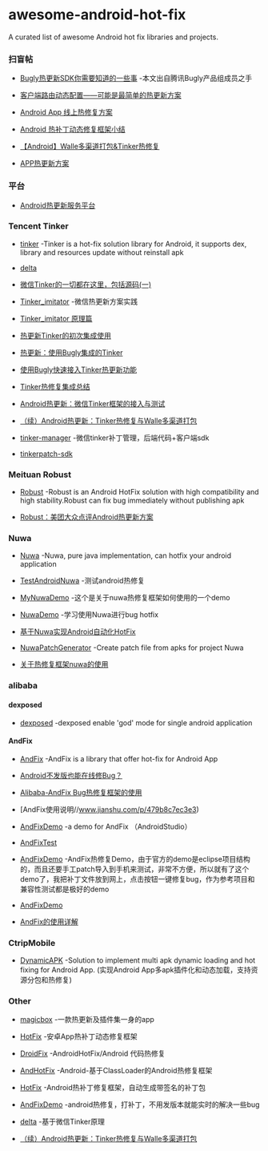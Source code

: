 # awesome-android-hot-fix
A curated list of awesome Android hot fix libraries and projects.

### 扫盲帖
- [Bugly热更新SDK你需要知道的一些事](http://www.jianshu.com/p/2d0f70e30111) -本文出自腾讯Bugly产品组成员之手

- [客户端路由动态配置——可能是最简单的热更新方案](http://www.sixwolf.net/blog/2016/12/02/%E7%83%AD%E6%9B%B4%E6%96%B0%E6%96%B9%E6%A1%88%E4%B9%8B%E8%B7%AF%E7%94%B1%E5%8A%A8%E6%80%81%E9%85%8D%E7%BD%AE/)

- [Android App 线上热修复方案](http://lirenlong.github.io/hotfix)

- [Android 热补丁动态修复框架小结](http://blog.csdn.net/lmj623565791/article/details/49883661)

- [【Android】Walle多渠道打包&Tinker热修复](http://www.jianshu.com/p/0ba717f7385f)

- [APP热更新方案](http://www.cnblogs.com/Creator/p/7007694.html)

### 平台
- [Android热更新服务平台](http://tinkerpatch.com/)

### Tencent Tinker
- [tinker](https://github.com/Tencent/tinker) -Tinker is a hot-fix solution library for Android, it supports dex, library and resources update without reinstall apk

- [delta](https://github.com/byteam/delta)

- [微信Tinker的一切都在这里，包括源码(一)](https://mp.weixin.qq.com/s?__biz=MzAwNDY1ODY2OQ==&mid=2649286384&idx=1&sn=f1aff31d6a567674759be476bcd12549&scene=0#rd)

- [Tinker_imitator](https://github.com/zzz40500/Tinker_imitator) -微信热更新方案实践

- [Tinker_imitator 原理篇](https://mp.weixin.qq.com/s?__biz=MzIwOTQ1MjAwMg==&mid=2247483679&idx=1&sn=9cee70fa2484844ff0332d2b0fbe27a5&scene=4#wechat_redirect)

- [热更新Tinker的初次集成使用](http://blog.csdn.net/androidmsky/article/details/54135465)

- [热更新：使用Bugly集成的Tinker](http://www.jianshu.com/p/fed9b2cddafe)

- [使用Bugly快速接入Tinker热更新功能](https://juejin.im/post/584a70feac502e00691c4a07)

- [Tinker热修复集成总结](http://www.jianshu.com/p/194c9d89b227)

- [Android热更新：微信Tinker框架的接入与测试](http://www.jianshu.com/p/aadcf2ea69a6)

- [（续）Android热更新：Tinker热修复与Walle多渠道打包](http://www.jianshu.com/p/18ed910e7b03)

- [tinker-manager](https://github.com/baidao/tinker-manager) -微信tinker补丁管理，后端代码+客户端sdk

- [tinkerpatch-sdk](https://github.com/TinkerPatch/tinkerpatch-sdk)

### Meituan Robust
- [Robust](https://github.com/Meituan-Dianping/Robust) -Robust is an Android HotFix solution with high compatibility and high stability.Robust can fix bug immediately without publishing apk

- [Robust：美团大众点评Android热更新方案](https://mp.weixin.qq.com/s?__biz=MzA3ODg4MDk0Ng==&mid=2651112741&idx=1&sn=1f9f5bbef591d8d4f08f4143a4e473f6#rd)

### Nuwa
- [Nuwa](https://github.com/jasonross/Nuwa) -Nuwa, pure java implementation, can hotfix your android application

- [TestAndroidNuwa](https://github.com/lifengsofts/TestAndroidNuwa) -测试android热修复

- [MyNuwaDemo](https://github.com/frankandroid/MyNuwaDemo) -这个是关于nuwa热修复框架如何使用的一个demo

- [NuwaDemo](https://github.com/supengchao/NuwaDemo) -学习使用Nuwa进行bug hotfix

- [基于Nuwa实现Android自动化HotFix](http://archmages.github.io/2015/12/29/Nuwa-HotFix/)

- [NuwaPatchGenerator](https://github.com/withparadox2/NuwaPatchGenerator) -Create patch file from apks for project Nuwa

- [关于热修复框架nuwa的使用](http://blog.csdn.net/frank_andriod/article/details/51385221)

### alibaba
#### dexposed
- [dexposed](https://github.com/alibaba/dexposed) -dexposed enable 'god' mode for single android application

#### AndFix
- [AndFix](https://github.com/alibaba/AndFix) -AndFix is a library that offer hot-fix for Android App

- [Android不发版也能在线修Bug？](http://blog.csdn.net/yzzst/article/details/48465031)

- [Alibaba-AndFix Bug热修复框架的使用](http://blog.csdn.net/qxs965266509/article/details/49802429)

- [AndFix使用说明//www.jianshu.com/p/479b8c7ec3e3)

- [AndFixDemo](https://github.com/AlanCheen/AndFixDemo) -a demo for AndFix （AndroidStudio）

- [AndFixTest](https://github.com/wukaide/AndFixTest)

- [AndFixDemo](https://github.com/wangrunxiang/AndFixDemo) -AndFix热修复Demo，由于官方的demo是eclipse项目结构的，而且还要手工patch导入到手机来测试，非常不方便，所以就有了这个demo了，我把补丁文件放到网上，点击按钮一键修复bug，作为参考项目和兼容性测试都是极好的demo

- [AndFixDemo](https://github.com/jin870132/AndFixDemo)

- [AndFix的使用详解](http://www.jianshu.com/p/18ea46e823a3)

### CtripMobile
- [DynamicAPK](https://github.com/CtripMobile/DynamicAPK) -Solution to implement multi apk dynamic loading and hot fixing for Android App. (实现Android App多apk插件化和动态加载，支持资源分包和热修复)

### Other
- [magicbox](https://github.com/georgeyang1024/magicbox) -一款热更新及插件集一身的app

- [HotFix](https://github.com/dodola/HotFix) -安卓App热补丁动态修复框架

- [DroidFix](https://github.com/bunnyblue/DroidFix) -AndroidHotFix/Android 代码热修复

- [AndHotFix](https://github.com/coolspan/AndHotFix) -Android-基于ClassLoader的Android热修复框架

- [HotFix](https://github.com/AItsuki/HotFix) -Android热补丁修复框架，自动生成带签名的补丁包

- [AndFixDemo](https://github.com/qiushi123/AndFixDemo) -android热修复，打补丁，不用发版本就能实时的解决一些bug

- [delta](https://github.com/byteam/delta) -基于微信Tinker原理

- [（续）Android热更新：Tinker热修复与Walle多渠道打包](http://www.jianshu.com/p/18ed910e7b03)
